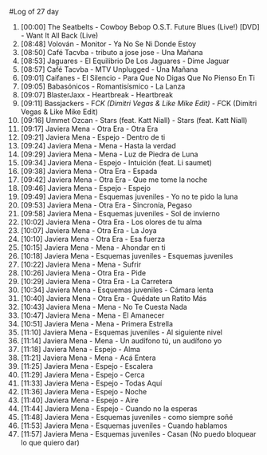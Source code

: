 #Log of 27 day

1. [00:00] The Seatbelts - Cowboy Bebop O.S.T. Future Blues (Live!) [DVD] - Want It All Back (Live)
1. [08:48] Volován - Monitor - Ya No Se Ni Donde Estoy
1. [08:50] Café Tacvba - tributo a jose jose - Una Mañana
1. [08:53] Jaguares - El Equilibrio De Los Jaguares - Dime Jaguar
1. [08:57] Café Tacvba - MTV Unplugged - Una Mañana
1. [09:01] Caifanes - El Silencio - Para Que No Digas Que No Pienso En Ti
1. [09:05] Babasónicos - Romantisísmico - La Lanza
1. [09:07] BlasterJaxx - Heartbreak - Heartbreak
1. [09:11] Bassjackers - F*CK (Dimitri Vegas & Like Mike Edit) - F*CK (Dimitri Vegas & Like Mike Edit)
1. [09:16] Ummet Ozcan - Stars (feat. Katt Niall) - Stars (feat. Katt Niall)
1. [09:17] Javiera Mena - Otra Era - Otra Era
1. [09:21] Javiera Mena - Espejo - Dentro de ti
1. [09:24] Javiera Mena - Mena - Hasta la verdad
1. [09:29] Javiera Mena - Mena - Luz de Piedra de Luna
1. [09:34] Javiera Mena - Espejo - Intuición (feat. Li saumet)
1. [09:38] Javiera Mena - Otra Era - Espada
1. [09:42] Javiera Mena - Otra Era - Que me tome la noche
1. [09:46] Javiera Mena - Espejo - Espejo
1. [09:49] Javiera Mena - Esquemas juveniles - Yo no te pido la luna
1. [09:53] Javiera Mena - Otra Era - Sincronía, Pegaso
1. [09:58] Javiera Mena - Esquemas juveniles - Sol de invierno
1. [10:02] Javiera Mena - Otra Era - Los olores de tu alma
1. [10:07] Javiera Mena - Otra Era - La Joya
1. [10:10] Javiera Mena - Otra Era - Esa fuerza
1. [10:15] Javiera Mena - Mena - Ahondar en ti
1. [10:18] Javiera Mena - Esquemas juveniles - Esquemas juveniles
1. [10:22] Javiera Mena - Mena - Sufrir
1. [10:26] Javiera Mena - Otra Era - Pide
1. [10:29] Javiera Mena - Otra Era - La Carretera
1. [10:34] Javiera Mena - Esquemas juveniles - Cámara lenta
1. [10:40] Javiera Mena - Otra Era - Quédate un Ratito Más
1. [10:43] Javiera Mena - Mena - No Te Cuesta Nada
1. [10:47] Javiera Mena - Mena - El Amanecer
1. [10:51] Javiera Mena - Mena - Primera Estrella
1. [11:10] Javiera Mena - Esquemas juveniles - Al siguiente nivel
1. [11:14] Javiera Mena - Mena - Un audífono tú, un audífono yo
1. [11:18] Javiera Mena - Espejo - Alma
1. [11:21] Javiera Mena - Mena - Acá Entera
1. [11:25] Javiera Mena - Espejo - Escalera
1. [11:29] Javiera Mena - Espejo - Cerca
1. [11:33] Javiera Mena - Espejo - Todas Aquí
1. [11:36] Javiera Mena - Espejo - Noche
1. [11:40] Javiera Mena - Espejo - Aire
1. [11:44] Javiera Mena - Espejo - Cuando no la esperas
1. [11:48] Javiera Mena - Esquemas juveniles - como siempre soñé
1. [11:53] Javiera Mena - Esquemas juveniles - Cuando hablamos
1. [11:57] Javiera Mena - Esquemas juveniles - Casan (No puedo bloquear lo que quiero dar)
